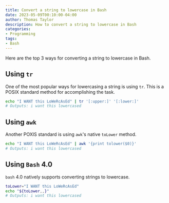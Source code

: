 ```yaml
---
title: Convert a string to lowercase in Bash
date: 2023-05-09T00:10:00-04:00
author: Thomas Taylor
description: How to convert a string to lowercase in Bash
categories:
- Programming
tags:
- Bash
---
```


Here are the top 3 ways for converting a string to lowercase in Bash.

## Using `tr`

One of the most popular ways for lowercasing a string is using `tr`. This is a POSIX standard method for accomplishing the task.

```bash
echo "I WANT this LoWeRcAsEd" | tr '[:upper:]' '[:lower:]'
# Outputs: i want this lowercased
```

## Using `awk`

Another POXIS standard is using `awk`'s native `toLower` method.

```bash
echo "I WANT this LoWeRcAsEd" | awk '{print tolower($0)}'
# Outputs: i want this lowercased
```

## Using `Bash` 4.0

`bash` 4.0 natively supports converting strings to lowercase.

```bash
toLower="I WANT this LoWeRcAsEd"
echo "${toLower,,}"
# Outputs: i want this lowercased
```
